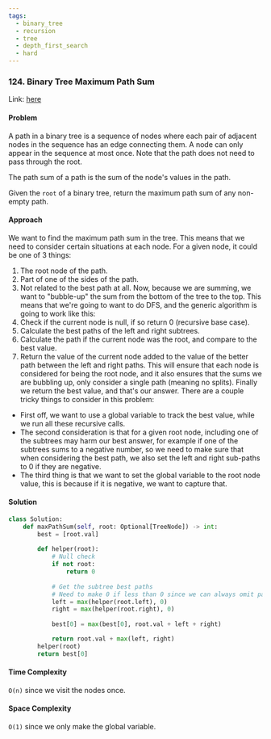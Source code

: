 ```yaml
---
tags:
  - binary_tree
  - recursion
  - tree
  - depth_first_search
  - hard
---
```


### 124. Binary Tree Maximum Path Sum

Link: [here](https://leetcode.com/problems/binary-tree-maximum-path-sum/description/)

#### Problem
A path in a binary tree is a sequence of nodes where each pair of adjacent nodes in the sequence has an edge connecting them. A node can only appear in the sequence at most once. Note that the path does not need to pass through the root.

The path sum of a path is the sum of the node's values in the path.

Given the `root` of a binary tree, return the maximum path sum of any non-empty path.

#### Approach
We want to find the maximum path sum in the tree. This means that we need to consider certain situations at each node. For a given node, it could be one of 3 things:
1. The root node of the path.
2. Part of one of the sides of the path.
3. Not related to the best path at all.
Now, because we are summing, we want to "bubble-up" the sum from the bottom of the tree to the top. This means that we're going to want to do DFS, and the generic algorithm is going to work like this:
1. Check if the current node is null, if so return 0 (recursive base case).
2. Calculate the best paths of the left and right subtrees.
3. Calculate the path if the current node was the root, and compare to the best value.
4. Return the value of the current node added to the value of the better path between the left and right paths.
This will ensure that each node is considered for being the root node, and it also ensures that the sums we are bubbling up, only consider a single path (meaning no splits). Finally we return the best value, and that's our answer.
There are a couple tricky things to consider in this problem: 
- First off, we want to use a global variable to track the best value, while we run all these recursive calls. 
- The second consideration is that for a given root node, including one of the subtrees may harm our best answer, for example if one of the subtrees sums to a negative number, so we need to make sure that when considering the best path, we also set the left and right sub-paths to 0 if they are negative. 
- The third thing is that we want to set the global variable to the root node value, this is because if it is negative, we want to capture that. 

#### Solution
```python 
class Solution:
    def maxPathSum(self, root: Optional[TreeNode]) -> int:
        best = [root.val]
        
        def helper(root):
            # Null check
            if not root:
                return 0
            
            # Get the subtree best paths
            # Need to make 0 if less than 0 since we can always omit part of a path
            left = max(helper(root.left), 0)
            right = max(helper(root.right), 0)
            
            best[0] = max(best[0], root.val + left + right)

            return root.val + max(left, right)
        helper(root)
        return best[0]
```

#### Time Complexity
`O(n)` since we visit the nodes once.

#### Space Complexity
`O(1)` since we only make the global variable. 